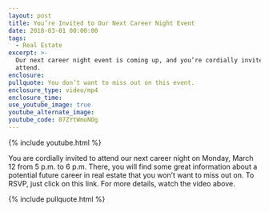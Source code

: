 ```yaml
---
layout: post
title: You’re Invited to Our Next Career Night Event
date: 2018-03-01 00:00:00
tags:
  - Real Estate
excerpt: >-
  Our next career night event is coming up, and you’re cordially invited to
  attend.
enclosure:
pullquote: You don’t want to miss out on this event.
enclosure_type: video/mp4
enclosure_time:
use_youtube_image: true
youtube_alternate_image:
youtube_code: 07ZYtWmoNOg
---
```


{% include youtube.html %}

You are cordially invited to attend our next career night on Monday, March 12 from 5 p.m. to 6 p.m. There, you will find some great information about a potential future career in real estate that you won’t want to miss out on. To RSVP, just click on this link. For more details, watch the video above.

{% include pullquote.html %}